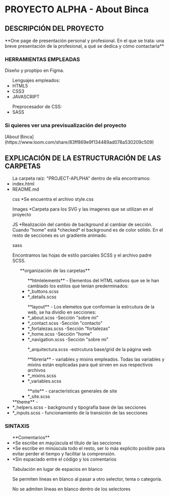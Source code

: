 <h1>PROYECTO ALPHA - About Binca</h1>

<h2>DESCRIPCIÓN DEL PROYECTO</h2>
    **One page de presentación personal y profesional. En el que se trata: una breve presentación de la profesional, a qué se dedica y cómo contactarla**

<h3>HERRAMIENTAS EMPLEADAS</h3>
    <p>Diseño y proptipo en Figma.</p> 
    <ul>Lenguajes empleados: 
        <li> HTML5</li>
        <li> CSS3 </li>
        <li> JAVASCRIPT</li>
    </ul>
    <ul>Preprocesador de CSS:
        <li> SASS</li>
    </ul> 
<h3>Si quieres ver una previsualización del proyecto</h3> 
    <p>[About Binca](https://www.loom.com/share/83ff869e9f134489ad078a530209c509)</p>

<h2>EXPLICACIÓN DE LA ESTRUCTURACIÓN DE LAS CARPETAS</h2>
    <ul>La carpeta raíz: "PROJECT-APLPHA" dentro de ella encontramos:
        <li>index.html</li>
        <li>README.md</li>
    </ul>
        <ul>css
            *Se encuentra el archivo style.css
        </ul>
        <ul>Images
            *Carpeta para los SVG y las imagenes que se utilizan en el proyecto 
        </ul>
        <ul>JS
            *Realización del cambio de background al cambiar de sección. 
            Cuando "home" está *checked* el background es de color sólido. 
            En el resto de secciones es un gradiente animado. 
        </ul>
        <ul>sass 
            <p>Encontramos las hojas de estilo parciales SCSS y el archivo padre SCSS. </p>
            <ul>**organización de las carpetas**
                <ul>**htmlelements** - Elementos del HTML nativos que se le han cambiado los estilos que tenian prederminados: 
                    <li>*_buttons.scss</li>
                    <li>*_details.scss</li>
                </ul>
                <ul>**layout** - Los elemetos que conforman la estrcutura de la web, se ha dividio en secciones: 
                    <li>*_about.scss -Sección "sobre mi"</li>
                    <li>*_contact.scss -Sección "contacto"</li>
                    <li>*_fortalezas.scss -Sección "fortalezas"</li>
                    <li>*_home.scss -Sección "home"</li>
                    <li>*_navigation.scss -Sección "sobre mi"</li>
                </ul>
                <ul>*_arquitectura.scss -estrcutura base/grid de la página web</ul>
                <ul>**librería** - variables y mixins empleados. Todas las variables y mixins están explicadas para qué sirven en sus respectivos archivos
                    <li>*_mixins.scss</li>
                    <li>*_variables.scss</li>
                </ul>
                <ul>**site** - características generales de site
                    <li>*_site.scss</li>
                </ul>
                </ul>**theme** - 
                    <li>*_helpers.scss - background y tipografía base de las secciones</li>
                    <li>*_inputs.scss - funcionamiento de la transición de las secciones</li>
                </ul>
            </ul>
        </ul>        
<h3>SINTAXIS</h3>
    <ul>**Comentarios**
        <li>*Se escribe en mayúscula el título de las secciones</li>
        <li>*Se escribe en minúscula todo el resto, ser lo más explicito posible para evitar perder el tiempo y facilitar la comprensión. </li>
        <li>*Sin espaciado entre el código y los comentarios</li>
    </ul>
    <ul>Tabulación en lugar de espacios en blanco</ul>
    <ul>Se permiten líneas en blanco al pasar a otro selector, tema o categoría.</ul>
    <ul>No se admiten líneas en blanco dentro de los selectores</ul>



